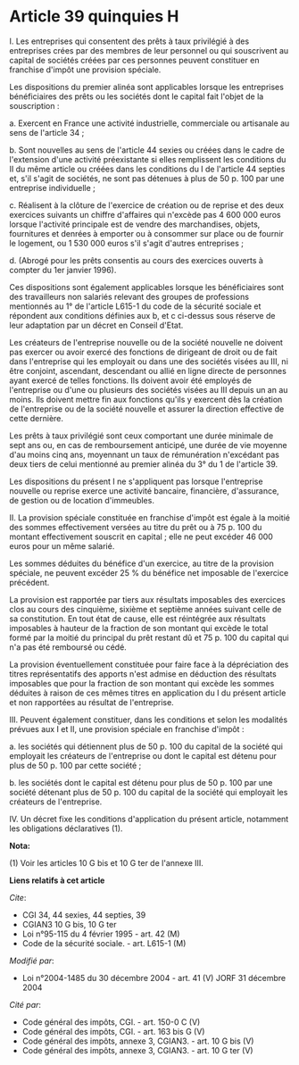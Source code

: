 # Article 39 quinquies H

I. Les entreprises qui consentent des prêts à taux privilégié à des entreprises crées par des membres de leur personnel ou
qui souscrivent au capital de sociétés créées par ces personnes peuvent constituer en franchise d'impôt une provision
spéciale.

Les dispositions du premier alinéa sont applicables lorsque les entreprises bénéficiaires des prêts ou les sociétés dont le
capital fait l'objet de la souscription :

a. Exercent en France une activité industrielle, commerciale ou artisanale au sens de l'article 34 ;

b. Sont nouvelles au sens de l'article 44 sexies ou créées dans le cadre de l'extension d'une activité préexistante si elles
remplissent les conditions du II du même article ou créées dans les conditions du I de l'article 44 septies et, s'il s'agit
de sociétés, ne sont pas détenues à plus de 50 p. 100 par une entreprise individuelle ;

c. Réalisent à la clôture de l'exercice de création ou de reprise et des deux exercices suivants un chiffre d'affaires qui
n'excède pas 4 600 000 euros lorsque l'activité principale est de vendre des marchandises, objets, fournitures et denrées à
emporter ou à consommer sur place ou de fournir le logement, ou 1 530 000 euros s'il s'agit d'autres entreprises ;

d. (Abrogé pour les prêts consentis au cours des exercices ouverts à compter du 1er janvier 1996).

Ces dispositions sont également applicables lorsque les bénéficiaires sont des travailleurs non salariés relevant des groupes
de professions mentionnés au 1° de l'article L615-1 du code de la sécurité sociale et répondent aux conditions définies aux
b, et c ci-dessus sous réserve de leur adaptation par un décret en Conseil d'Etat.

Les créateurs de l'entreprise nouvelle ou de la société nouvelle ne doivent pas exercer ou avoir exercé des fonctions de
dirigeant de droit ou de fait dans l'entreprise qui les employait ou dans une des sociétés visées au III, ni être conjoint,
ascendant, descendant ou allié en ligne directe de personnes ayant exercé de telles fonctions. Ils doivent avoir été employés
de l'entreprise ou d'une ou plusieurs des sociétés visées au III depuis un an au moins. Ils doivent mettre fin aux fonctions
qu'ils y exercent dès la création de l'entreprise ou de la société nouvelle et assurer la direction effective de cette
dernière.

Les prêts à taux privilégié sont ceux comportant une durée minimale de sept ans ou, en cas de remboursement anticipé, une
durée de vie moyenne d'au moins cinq ans, moyennant un taux de rémunération n'excédant pas deux tiers de celui mentionné au
premier alinéa du 3° du 1 de l'article 39.

Les dispositions du présent I ne s'appliquent pas lorsque l'entreprise nouvelle ou reprise exerce une activité bancaire,
financière, d'assurance, de gestion ou de location d'immeubles.

II. La provision spéciale constituée en franchise d'impôt est égale à la moitié des sommes effectivement versées au titre du
prêt ou à 75 p. 100 du montant effectivement souscrit en capital ; elle ne peut excéder 46 000 euros pour un même salarié.

Les sommes déduites du bénéfice d'un exercice, au titre de la provision spéciale, ne peuvent excéder 25 % du bénéfice net
imposable de l'exercice précédent.

La provision est rapportée par tiers aux résultats imposables des exercices clos au cours des cinquième, sixième et septième
années suivant celle de sa constitution. En tout état de cause, elle est réintégrée aux résultats imposables à hauteur de la
fraction de son montant qui excède le total formé par la moitié du principal du prêt restant dû et 75 p. 100 du capital qui
n'a pas été remboursé ou cédé.

La provision éventuellement constituée pour faire face à la dépréciation des titres représentatifs des apports n'est admise
en déduction des résultats imposables que pour la fraction de son montant qui excède les sommes déduites à raison de ces
mêmes titres en application du I du présent article et non rapportées au résultat de l'entreprise.

III. Peuvent également constituer, dans les conditions et selon les modalités prévues aux I et II, une provision spéciale en
franchise d'impôt :

a. les sociétés qui détiennent plus de 50 p. 100 du capital de la société qui employait les créateurs de l'entreprise ou dont
le capital est détenu pour plus de 50 p. 100 par cette société ;

b. les sociétés dont le capital est détenu pour plus de 50 p. 100 par une société détenant plus de 50 p. 100 du capital de la
société qui employait les créateurs de l'entreprise.

IV. Un décret fixe les conditions d'application du présent article, notamment les obligations déclaratives (1).

**Nota:**

(1) Voir les articles 10 G bis et 10 G ter de l'annexe III.

**Liens relatifs à cet article**

_Cite_:

  - CGI 34, 44 sexies, 44 septies, 39
  - CGIAN3 10 G bis, 10 G ter
  - Loi n°95-115 du 4 février 1995 - art. 42 (M)
  - Code de la sécurité sociale. - art. L615-1 (M)

_Modifié par_:

  - Loi n°2004-1485 du 30 décembre 2004 - art. 41 (V) JORF 31 décembre 2004

_Cité par_:

  - Code général des impôts, CGI. - art. 150-0 C (V)
  - Code général des impôts, CGI. - art. 163 bis G (V)
  - Code général des impôts, annexe 3, CGIAN3. - art. 10 G bis (V)
  - Code général des impôts, annexe 3, CGIAN3. - art. 10 G ter (V)
